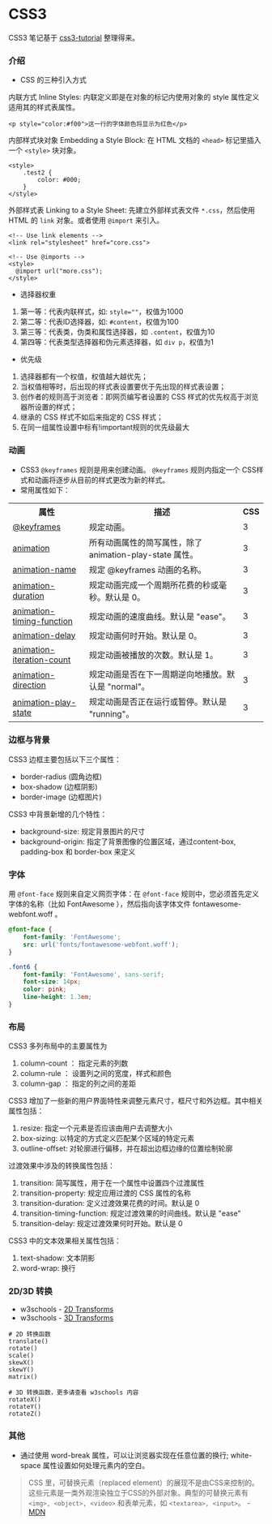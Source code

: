 # CSS3

CSS3 笔记基于 [css3-tutorial](https://github.com/waylau/css3-tutorial) 整理得来。

### 介绍

* CSS 的三种引入方式

内联方式 Inline Styles: 内联定义即是在对象的标记内使用对象的 style 属性定义适用其的样式表属性。 

```
<p style="color:#f00">这一行的字体颜色将显示为红色</p>
```

内部样式块对象 Embedding a Style Block: 在 HTML 文档的 `<head>` 标记里插入一个 `<style>` 块对象。 

```
<style>
    .test2 {
        color: #000;
    }
</style>
```

外部样式表 Linking to a Style Sheet: 先建立外部样式表文件 `*.css`，然后使用 HTML 的 `link` 对象。或者使用 `@import` 来引入。

```
<!-- Use link elements -->
<link rel="stylesheet" href="core.css">

<!-- Use @imports -->
<style>
  @import url("more.css");
</style>
```

* 选择器权重

1. 第一等：代表内联样式，如: `style=""`，权值为1000
2. 第二等：代表ID选择器，如: `#content`，权值为100
3. 第三等：代表类，伪类和属性选择器，如 `.content`，权值为10
4. 第四等：代表类型选择器和伪元素选择器，如 `div p`，权值为1

* 优先级

1. 选择器都有一个权值，权值越大越优先；
2. 当权值相等时，后出现的样式表设置要优于先出现的样式表设置；
3. 创作者的规则高于浏览者：即网页编写者设置的 CSS 样式的优先权高于浏览器所设置的样式；
4. 继承的 CSS 样式不如后来指定的 CSS 样式；
5. 在同一组属性设置中标有!important规则的优先级最大

### 动画

* CSS3 `@keyframes` 规则是用来创建动画。 `@keyframes` 规则内指定一个 CSS样式和动画将逐步从目前的样式更改为新的样式。
* 常用属性如下：

<table class="reference"> <tbody><tr> <th style="width:30%;">属性</th> <th>描述</th> <th style="width:5%;">CSS</th> </tr> <tr> <td><a href="#" title="CSS3 @keyframes 规则">@keyframes</a></td> <td>规定动画。</td> <td>3</td> </tr> <tr> <td><a href="#" title="CSS3 animation 属性">animation</a></td> <td>所有动画属性的简写属性，除了 animation-play-state 属性。</td> <td>3</td> </tr> <tr> <td><a href="#" title="CSS3 animation-name 属性">animation-name</a></td> <td>规定 @keyframes 动画的名称。</td> <td>3</td> </tr> <tr> <td><a href="#" title="CSS3 animation-duration 属性">animation-duration</a></td> <td>规定动画完成一个周期所花费的秒或毫秒。默认是 0。</td> <td>3</td> </tr> <tr> <td><a href="#" title="CSS3 animation-timing-function 属性">animation-timing-function</a></td> <td>规定动画的速度曲线。默认是 "ease"。</td> <td>3</td> </tr> <tr> <td><a href="#" title="CSS3 animation-delay 属性">animation-delay</a></td> <td>规定动画何时开始。默认是 0。</td> <td>3</td> </tr> <tr> <td><a href="#" title="CSS3 animation-iteration-count 属性">animation-iteration-count</a></td> <td>规定动画被播放的次数。默认是 1。</td> <td>3</td> </tr> <tr> <td><a href="#" title="CSS3 animation-direction 属性">animation-direction</a></td> <td>规定动画是否在下一周期逆向地播放。默认是 "normal"。</td> <td>3</td> </tr> <tr> <td><a href="#" title="CSS3 animation-play-state 属性">animation-play-state</a></td> <td>规定动画是否正在运行或暂停。默认是 "running"。</td> <td>3</td> </tr> </tbody></table>

### 边框与背景

CSS3 边框主要包括以下三个属性：

* border-radius (圆角边框)
* box-shadow (边框阴影)
* border-image (边框图片)

CSS3 中背景新增的几个特性：

* background-size: 规定背景图片的尺寸
* background-origin: 指定了背景图像的位置区域，通过content-box, padding-box 和 border-box 来定义

### 字体

用 `@font-face` 规则来自定义网页字体：在 `@font-face` 规则中，您必须首先定义字体的名称（比如 FontAwesome ），然后指向该字体文件 fontawesome-webfont.woff 。

```css
@font-face {
    font-family: 'FontAwesome';
    src: url('fonts/fontawesome-webfont.woff');
}

.font6 {
    font-family: 'FontAwesome', sans-serif;
    font-size: 14px;
    color: pink;
    line-height: 1.3em;
}
```

### 布局

CSS3 多列布局中的主要属性为

1. column-count ： 指定元素的列数
2. column-rule ： 设置列之间的宽度，样式和颜色
3. column-gap ： 指定的列之间的差距

CSS3 增加了一些新的用户界面特性来调整元素尺寸，框尺寸和外边框。其中相关属性包括：

1. resize: 指定一个元素是否应该由用户去调整大小
2. box-sizing: 以特定的方式定义匹配某个区域的特定元素
3. outline-offset: 对轮廓进行偏移，并在超出边框边缘的位置绘制轮廓

过渡效果中涉及的转换属性包括：

1. transition:	简写属性，用于在一个属性中设置四个过渡属性
2. transition-property:	规定应用过渡的 CSS 属性的名称
3. transition-duration:	定义过渡效果花费的时间。默认是 0
4. transition-timing-function:	规定过渡效果的时间曲线。默认是 "ease"
5. transition-delay:	规定过渡效果何时开始。默认是 0

CSS3 中的文本效果相关属性包括：

1. text-shadow: 文本阴影
2. word-wrap: 换行

### 2D/3D 转换

* w3schools - [2D Transforms](https://www.w3schools.com/css/css3_2dtransforms.asp)
* w3schools - [3D Transforms](https://www.w3schools.com/css/css3_3dtransforms.asp)

```
# 2D 转换函数
translate()
rotate()
scale()
skewX()
skewY()
matrix()

# 3D 转换函数，更多请查看 w3schools 内容
rotateX()
rotateY()
rotateZ()
```

### 其他

* 通过使用 word-break 属性，可以让浏览器实现在任意位置的换行; white-space 属性设置如何处理元素内的空白。

> CSS 里，可替换元素（replaced element）的展现不是由CSS来控制的。这些元素是一类外观渲染独立于CSS的外部对象。典型的可替换元素有 `<img>, <object>, <video>` 和表单元素，如 `<textarea>, <input>`。 - [MDN](https://developer.mozilla.org/en-US/docs/Web/CSS/Replaced_element)
